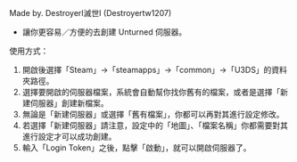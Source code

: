 Made by. DestroyerI滅世I (Destroyertw1207)

- 讓你更容易／方便的去創建 Unturned 伺服器。

使用方式：

1. 開啟後選擇「Steam」→「steamapps」→「common」→「U3DS」的資料夾路徑。
2. 選擇要開啟的伺服器檔案，系統會自動幫你找你舊有的檔案，或者是選擇「新建伺服器」創建新檔案。
3. 無論是「新建伺服器」或選擇「舊有檔案」，你都可以再對其進行設定修改。
4. 若選擇「新建伺服器」請注意，設定中的「地圖」、「檔案名稱」你都需要對其進行設定才可以成功創建。
5. 輸入「Login Token」之後，點擊「啟動」，就可以開啟伺服器了。
